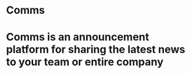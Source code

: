 # Comms

# Comms is an announcement platform for sharing the latest news to your team or entire company